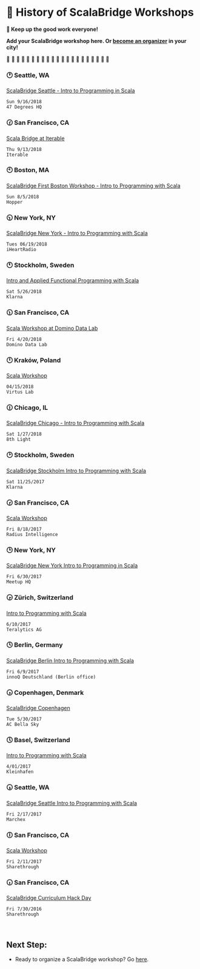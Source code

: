 # :scroll: History of ScalaBridge Workshops

**:bouquet: Keep up the good work everyone!**

**Add your ScalaBridge workshop here. Or [become an organizer](./README.md) in your city!**




:paw_prints: :paw_prints: :paw_prints: :paw_prints: :paw_prints: :paw_prints: :paw_prints: :paw_prints: :paw_prints: :paw_prints: :paw_prints: :paw_prints: :paw_prints: :paw_prints: :paw_prints: :paw_prints: :paw_prints: :paw_prints: :paw_prints: :paw_prints: :paw_prints:


### :clock1: Seattle, WA
[ScalaBridge Seattle - Intro to Programming in Scala](https://www.bridgetroll.org/events/440)
```text
Sun 9/16/2018
47 Degrees HQ
```

### :clock130: San Francisco, CA
[Scala Bridge at Iterable](https://www.bridgetroll.org/events/440)
```text
Thu 9/13/2018
Iterable
```

### :clock10: Boston, MA
[ScalaBridge First Boston Workshop - Intro to Programming with Scala](https://www.bridgetroll.org/events/438)
```text
Sun 8/5/2018
Hopper
```

### :clock1030: New York, NY
[ScalaBridge New York - Intro to Programming with Scala](https://www.bridgetroll.org/events/430)
```text
Tues 06/19/2018
iHeartRadio
```

### :clock11: Stockholm, Sweden
[Intro and Applied Functional Programming with Scala](https://www.bridgetroll.org/events/433)
```text
Sat 5/26/2018
Klarna
```

### :clock1130: San Francisco, CA
[Scala Workshop at Domino Data Lab](https://www.bridgetroll.org/events/388)
```text
Fri 4/20/2018
Domino Data Lab
```


### :clock12: Kraków, Poland
[Scala Workshop](https://www.meetup.com/Krakow-Scala-User-Group/events/249387632/)
```text
04/15/2018
Virtus Lab
```


### :clock1230: Chicago, IL
[ScalaBridge Chicago - Intro to Programming with Scala](https://www.bridgetroll.org/events/375)
```text
Sat 1/27/2018
8th Light
````

### :clock2: Stockholm, Sweden
[ScalaBridge Stockholm Intro to Programming with Scala](https://www.bridgetroll.org/events/370)
```text
Sat 11/25/2017
Klarna
```


### :clock230: San Francisco, CA
[Scala Workshop](https://www.bridgetroll.org/events/366)
```text
Fri 8/18/2017
Radius Intelligence
```


### :clock3: New York, NY
[ScalaBridge New York Intro to Programming in Scala](https://www.bridgetroll.org/events/359)
```text
Fri 6/30/2017
Meetup HQ
```

### :clock330: Zürich, Switzerland
[Intro to Programming with Scala](https://www.meetup.com/ScalaBridge-Switzerland/events/240556629/)
```text
6/10/2017
Teralytics AG
```


### :clock4: Berlin, Germany
[ScalaBridge Berlin Intro to Programming with Scala](https://www.bridgetroll.org/events/349)
```text
Fri 6/9/2017
innoQ Deutschland (Berlin office)
```


### :clock430: Copenhagen, Denmark
[ScalaBridge Copenhagen](https://www.bridgetroll.org/events/354)
```text
Tue 5/30/2017
AC Bella Sky
```


### :clock5: Basel, Switzerland
[Intro to Programming with Scala](https://www.meetup.com/ScalaBridge-Switzerland/events/238438857/)
```text
4/01/2017
Kleinhafen
```


### :clock530: Seattle, WA
[ScalaBridge Seattle Intro to Programming with Scala](https://www.bridgetroll.org/events/334)
```text
Fri 2/17/2017
Marchex
```


### :clock6: San Francisco, CA
[Scala Workshop](https://www.bridgetroll.org/events/333)
```text
Fri 2/11/2017
Sharethrough
```


### :clock630: San Francisco, CA
[ScalaBridge Curriculum Hack Day](https://www.eventbrite.com/e/scalabridge-curriculum-hack-day-tickets-6131325961)
```text
Fri 7/30/2016
Sharethrough
```


<br>


## Next Step:
- Ready to organize a ScalaBridge workshop? Go [here](./README.md#bulb-how-to-organize-a-scalabridge-workshop).